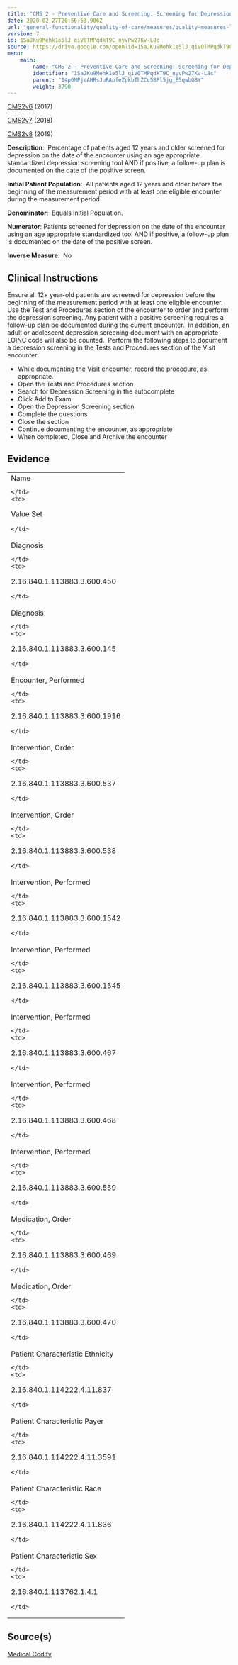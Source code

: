 ```yaml
---
title: "CMS 2 - Preventive Care and Screening: Screening for Depression and Follow-up Plan"
date: 2020-02-27T20:56:53.906Z
url: "general-functionality/quality-of-care/measures/quality-measures-list/cms-2-preventive-care-and-screening-screening-for-depression-and-follow-up-plan.html"
version: 7
id: 1SaJKu9Mehk1e5lJ_qiV0TMPqdkT9C_nyvPw27Kv-L8c
source: https://drive.google.com/open?id=1SaJKu9Mehk1e5lJ_qiV0TMPqdkT9C_nyvPw27Kv-L8c
menu:
    main:
        name: "CMS 2 - Preventive Care and Screening: Screening for Depression and Follow-up Plan"
        identifier: "1SaJKu9Mehk1e5lJ_qiV0TMPqdkT9C_nyvPw27Kv-L8c"
        parent: "14p6MPjeAHRsJuRApfeZpkbThZCc5BPl5jg_E5qwbG8Y"
        weight: 3790
---
```

[CMS2v6](https://medicalcodify.com/eh/?f=layoutnouser&func&module&tabmodule&name=RXDBmain&searchterm=CMS2&showresult=CMS2v6&showresulttype=Measure) (2017)

[CMS2v7](https://medicalcodify.com/eh/?f=layoutnouser&func&module&tabmodule&name=RXDBmain&searchterm=CMS2&showresult=CMS2v7&showresulttype=Measure) (2018)

[CMS2v8](https://medicalcodify.com/eh/?f=layoutnouser&func&module&tabmodule&name=RXDBmain&searchterm=CMS2&showresult=CMS2v8&showresulttype=Measure) (2019)



**Description**:  Percentage of patients aged 12 years and older screened for depression on the date of the encounter using an age appropriate standardized depression screening tool AND if positive, a follow-up plan is documented on the date of the positive screen.

**Initial Patient Population**:  All patients aged 12 years and older before the beginning of the measurement period with at least one eligible encounter during the measurement period.

**Denominator**:  Equals Initial Population.

**Numerator**: Patients screened for depression on the date of the encounter using an age appropriate standardized tool AND if positive, a follow-up plan is documented on the date of the positive screen.

**Inverse Measure**:  No

## Clinical Instructions

Ensure all 12+ year-old patients are screened for depression before the beginning of the measurement period with at least one eligible encounter. Use the Test and Procedures section of the encounter to order and perform the depression screening. Any patient with a positive screening requires a follow-up plan be documented during the current encounter.  In addition, an adult or adolescent depression screening document with an appropriate LOINC code will also be counted.  Perform the following steps to document a depression screening in the Tests and Procedures section of the Visit encounter:

* While documenting the Visit encounter, record the procedure, as appropriate.
* Open the Tests and Procedures section
* Search for Depression Screening in the autocomplete
* Click Add to Exam
* Open the Depression Screening section
* Complete the questions
* Close the section
* Continue documenting the encounter, as appropriate
* When completed, Close and Archive the encounter

## Evidence

<table>
  <tr>
    <td>
Name

    </td>
    <td>
Value Set

    </td>
  </tr>
  <tr>
    <td>
Diagnosis

    </td>
    <td>
2.16.840.1.113883.3.600.450

    </td>
  </tr>
  <tr>
    <td>
Diagnosis

    </td>
    <td>
2.16.840.1.113883.3.600.145

    </td>
  </tr>
  <tr>
    <td>
Encounter, Performed

    </td>
    <td>
2.16.840.1.113883.3.600.1916

    </td>
  </tr>
  <tr>
    <td>
Intervention, Order

    </td>
    <td>
2.16.840.1.113883.3.600.537

    </td>
  </tr>
  <tr>
    <td>
Intervention, Order

    </td>
    <td>
2.16.840.1.113883.3.600.538

    </td>
  </tr>
  <tr>
    <td>
Intervention, Performed

    </td>
    <td>
2.16.840.1.113883.3.600.1542

    </td>
  </tr>
  <tr>
    <td>
Intervention, Performed

    </td>
    <td>
2.16.840.1.113883.3.600.1545

    </td>
  </tr>
  <tr>
    <td>
Intervention, Performed

    </td>
    <td>
2.16.840.1.113883.3.600.467

    </td>
  </tr>
  <tr>
    <td>
Intervention, Performed

    </td>
    <td>
2.16.840.1.113883.3.600.468

    </td>
  </tr>
  <tr>
    <td>
Intervention, Performed

    </td>
    <td>
2.16.840.1.113883.3.600.559

    </td>
  </tr>
  <tr>
    <td>
Medication, Order

    </td>
    <td>
2.16.840.1.113883.3.600.469

    </td>
  </tr>
  <tr>
    <td>
Medication, Order

    </td>
    <td>
2.16.840.1.113883.3.600.470

    </td>
  </tr>
  <tr>
    <td>
Patient Characteristic Ethnicity

    </td>
    <td>
2.16.840.1.114222.4.11.837

    </td>
  </tr>
  <tr>
    <td>
Patient Characteristic Payer

    </td>
    <td>
2.16.840.1.114222.4.11.3591

    </td>
  </tr>
  <tr>
    <td>
Patient Characteristic Race

    </td>
    <td>
2.16.840.1.114222.4.11.836

    </td>
  </tr>
  <tr>
    <td>
Patient Characteristic Sex

    </td>
    <td>
2.16.840.1.113762.1.4.1

    </td>
  </tr>
</table>

## Source(s)

[Medical Codify](https://medicalcodify.com/eh/?f=layoutnouser&func&name=RXDBmain&module&tabmodule&searchterm=CMS2&Submit=Search&icd9search=0&icd10search=0&icd10pcssearch=0&snomedsearch=0&loincsearch=0&labcorpsearch=0&questsearch=0&rxnormsearch=0&hcpcssearch=0&ndcsearch=0&cvxsearch=0&vissearch=0&vssearch=0&meassearch=1&pcssearch=1&fdbsearch=1&fdbnamesearch=1&fullsearch&flowsheet)


